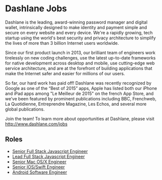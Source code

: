 Dashlane Jobs
=============

Dashlane is the leading, award-winning password manager and digital wallet, intrinsically designed to make identity and payment simple and secure on every website and every device. We're a rapidly growing, tech startup using the world's best security and privacy architecture to simplify the lives of more than 3 billion Internet users worldwide. 

Since our first product launch in 2013, our brilliant team of engineers work tirelessly on new coding challenges, use the latest up-to-date frameworks for native development across desktop and mobile, use cutting-edge web service architecture, and are at the forefront of building applications that make the Internet safer and easier for millions of our users. 

So far, our hard work has paid off! Dashlane was recently recognized by Google as one of the “Best of 2015” apps, Apple has listed both our iPhone and iPad apps among "Le Meilleur de 2015" on the french App Store, and we’ve been featured by prominent publications including BBC, Frenchweb, La Quotidienne, Entreprendre Magazine, Les Echos, and several more global publications. 

Join the team! To learn more about opportunities at Dashlane, please visit http://www.dashlane.com/jobs 

Roles
-----
* [Senior Full Stack Javascript Engineer](Senior-Full-Stack-Javascript-Engineer.md)
* [Lead Full Stack Javascript Engineer](Lead-Full-Stack-Javascript-Engineer.md)
* [Senior Mac OS/X Engineer](Senior-Mac-OSX-Engineer.md)
* [Senior IOS/Swift Engineer](Senior-IOS-Swift-Engineer.md)
* [Android Software Engineer](Android-Software-Engineer.md)

